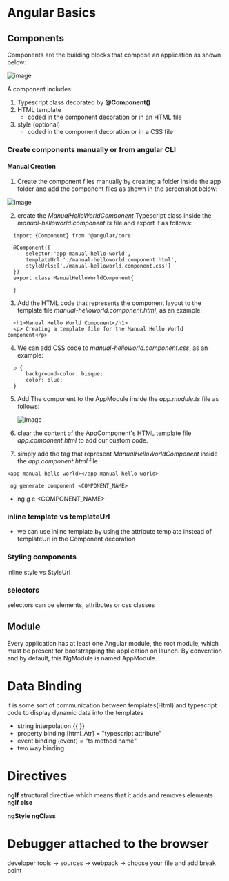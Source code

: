 # Angular Basics

## Components
Components are the building blocks that compose an application as shown below:

![image](https://github.com/shaimaa-hshalaby/Angular_Guide/assets/3264417/4422da23-d889-48bc-850b-59addd449725)

A component includes:
  1.  Typescript class decorated by **@Component()**
  2.  HTML template 
        - coded in the component decoration or in an HTML file
  3.  style (optional)
        - coded in the component decoration or in a CSS file
        
### Create components  manually or from angular CLI

#### Manual Creation
1.  Create the component files manually by creating a folder inside the app folder and add the component files as shown in the screenshot below:
  
![image](https://github.com/shaimaa-hshalaby/Angular_Guide/assets/3264417/c092e09c-6b41-4f2f-a9c1-b41b6353d09f)

2.  create the *ManualHelloWorldComponent* Typescript class inside the *manual-helloworld.component.ts* file and export it as follows:
  ```
    import {Component} from '@angular/core'

    @Component({
        selector:'app-manual-hello-world',
        templateUrl:'./manual-helloworld.component.html',
        styleUrls:['./manual-helloworld.component.css']
    })
    export class ManualHelloWorldComponent{
    
    }
  ```

3.  Add the HTML code that represents the component layout to the template file *manual-helloworld.component.html*, as an example:
  ```
    <h1>Manual Hello World Component</h1>
    <p> Creating a template file for the Manual Hello World component</p>
  ```

4. We can add CSS code to *manual-helloworld.component.css*, as an example:
  ```
    p {
        background-color: bisque;
        color: blue;
    }
  ```

5. Add The component to the AppModule inside the *app.module.ts* file as follows:
   
   ![image](https://github.com/shaimaa-hshalaby/Angular_Guide/assets/3264417/72d7a2b9-2ba5-4fb4-b976-6bf4dc0ca289)
 

6. clear the content of the AppComponent's HTML template file *app.component.html* to add our custom code.
7. simply add the tag *<app-manual-hello-world>* that represent *ManualHelloWorldComponent* inside the *app.component.html* file
   
  ```
  <app-manual-hello-world></app-manual-hello-world>
  ```

     ng generate component <COMPONENT_NAME>
-  ng g c <COMPONENT_NAME>

### inline template vs templateUrl
- we can use inline template by using the attribute template instead of templateUrl in the Component decoration

### Styling components
  inline style vs StyleUrl

### selectors
selectors can be elements, attributes or css classes


## Module
Every application has at least one Angular module, the root module, which must be present for bootstrapping the application on launch. By convention and by default, this NgModule is named AppModule.


# Data Binding
it is some sort of communication between templates(Html) and typescript code to display dynamic data into the templates
-  string interpolation
    {{  }}
-  property binding
  [html_Atr] = "typescript attribute"
-  event binding
  (event) = "ts method name"
-  two way binding

# Directives 

**ngIf** structural directive which means that it adds and removes elements
**ngIf else**

**ngStyle**
**ngClass**


# Debugger attached to the browser
developer tools -> sources -> webpack -> choose your file and add break point

